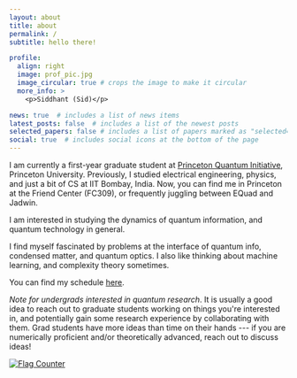 ```yaml
---
layout: about
title: about
permalink: /
subtitle: hello there!

profile:
  align: right
  image: prof_pic.jpg
  image_circular: true # crops the image to make it circular
  more_info: >
    <p>Siddhant (Sid)</p>

news: true  # includes a list of news items
latest_posts: false  # includes a list of the newest posts
selected_papers: false # includes a list of papers marked as "selected={true}"
social: true  # includes social icons at the bottom of the page
---
```



I am currently a first-year graduate student at [Princeton Quantum Initiative](https://quantum.princeton.edu/people/siddhant-midha), Princeton University. Previously, I studied electrical engineering, physics, and just a bit of CS at IIT Bombay, India. Now, you can find me in Princeton at the Friend Center (FC309), or frequently juggling between EQuad and Jadwin.


I am interested in studying the dynamics of quantum information, and quantum technology in general.

I find myself fascinated by problems at the interface of quantum info, condensed matter, and quantum optics. I also like thinking about machine learning, and complexity theory sometimes.

You can find my schedule [here](https://calendar.google.com/calendar/u/0?cid=c203NDU2QHByaW5jZXRvbi5lZHU).

_Note for undergrads interested in quantum research_. It is usually a good idea to reach out to graduate students working on things you're interested in, and potentially gain some research experience by collaborating with them. Grad students have more ideas than time on their hands --- if you are numerically proficient and/or theoretically advanced, reach out to discuss ideas! 

<a href="https://info.flagcounter.com/UvsF"><img src="https://s11.flagcounter.com/count2/UvsF/bg_FFFFFF/txt_000000/border_CCCCCC/columns_2/maxflags_10/viewers_0/labels_0/pageviews_0/flags_0/percent_0/" alt="Flag Counter" border="0"></a>
